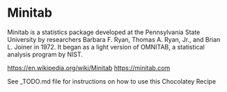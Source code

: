 # Minitab 

Minitab is a statistics package developed at the Pennsylvania State University by researchers Barbara F. Ryan, Thomas A. Ryan, Jr., and Brian L. Joiner
in 1972. It began as a light version of OMNITAB, a statistical analysis program by NIST.

https://en.wikipedia.org/wiki/Minitab
https://minitab.com

See _TODO.md file for instructions on how to use this Chocolatey Recipe